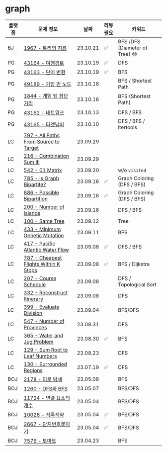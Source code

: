 # graph
| 플랫폼 | 문제 정보                                                                                                   | 날짜       | 리뷰 필요 | 키워드                            |
|-----|---------------------------------------------------------------------------------------------------------|----------|-------|--------------------------------|
| BJ | [1967 - 트리의 지름](https://www.acmicpc.net/problem/1967) | 23.10.21 | ✅     | BFS /DFS (Diameter of Tree) 😢 |
| PG | [43164 - 여행경로](https://school.programmers.co.kr/learn/courses/30/lessons/43164) | 23.10.19 | ✅     | DFS                            |
| PG | [43163 - 단어 변환](https://school.programmers.co.kr/learn/courses/30/lessons/43163) | 23.10.19 | ✅     | BFS                            |
| PG | [49189 - 가장 먼 노드](https://school.programmers.co.kr/learn/courses/30/lessons/49189) | 23.10.18 |       | BFS / Shortest Path            |
| PG | [1844 - 게임 맵 최단거리](https://school.programmers.co.kr/learn/courses/30/lessons/1844) | 23.10.16 |       | BFS (Shortest Path)            |
| PG | [43162 - 네트워크](https://school.programmers.co.kr/learn/courses/30/lessons/43162)                         | 23.10.13 |       | DFS / BFS                      |
| PG | [43165 - 타겟넘버](https://school.programmers.co.kr/learn/courses/30/lessons/43165)                         | 23.10.10 |       | DFS / BFS / itertools          |
| LC | [797 - All Paths From Source to Target](https://leetcode.com/problems/all-paths-from-source-to-target/) | 23.09.29 |       |                                |
| LC | [216 - Combination Sum III](https://leetcode.com/problems/combination-sum-iii/)                         | 23.09.29 |       |                                | 
| LC | [542 - 01 Matrix](https://leetcode.com/problems/01-matrix/)                                             | 23.09.20 |       | w/o `visited`                  |
| LC | [785 - Is Graph Bipartite?](https://leetcode.com/problems/is-graph-bipartite/)                          | 23.09.16 | ✅     | Graph Coloring (DFS / BFS)     |
| LC | [886 - Possible Bipartition](https://leetcode.com/problems/possible-bipartition/)                       | 23.09.16 | ✅     | Graph Coloring (DFS / BFS)     |
| LC | [200 - Number of Islands](https://leetcode.com/problems/number-of-islands/)                             | 23.09.16 |       | DFS / BFS                      |
| LC | [100 - Same Tree](https://leetcode.com/problems/same-tree/)                                             | 23.09.12 |       | Tree                           |
| LC | [433 - Minimum Genetic Mutation](https://leetcode.com/problems/minimum-genetic-mutation/)               | 23.09.11 |       | BFS                            |
| LC | [417 - Pacific Atlantic Water Flow](https://leetcode.com/problems/pacific-atlantic-water-flow/)         | 23.09.08 | ✅     | DFS / BFS                      |
| LC | [787 - Cheapest Flights Within K Stops](https://leetcode.com/problems/cheapest-flights-within-k-stops/) | 23.09.08 | ✅     | BFS / Dijkstra                 |    
| LC | [207 - Course Schedule](https://leetcode.com/problems/course-schedule/)                                 | 23.09.08 |       | DFS / Topological Sort         |
| LC | [332 - Reconstruct Itinerary](https://leetcode.com/problems/reconstruct-itinerary/)                     | 23.09.08 |       | DFS                            |
| LC | [399 - Evaluate Division](https://leetcode.com/problems/evaluate-division/)                             | 23.09.04 |       | BFS/DFS                        |
| LC | [547 - Number of Provinces](https://leetcode.com/problems/number-of-provinces/)                         | 23.08.31 |       | DFS                            |
| LC | [365 - Water and Jug Problem](https://leetcode.com/problems/water-and-jug-problem/)                     | 23.08.30 | ✅     | BFS                            |
| LC | [129 - Sum Root to Leaf Numbers](https://leetcode.com/problems/sum-root-to-leaf-numbers/)               | 23.08.23 |       | DFS                            |
| LC | [130 - Surrounded Regions](https://leetcode.com/problems/surrounded-regions/)                           | 23.07.19 | ✅     | DFS                            |
| BOJ | [2178 - 미로 탐색](https://www.acmicpc.net/problem/2178)                                                    | 23.05.08 |       | BFS                            |
| BOJ | [1260 - DFS와 BFS](https://www.acmicpc.net/problem/1260)                                                 | 23.05.07 |       | BFS/DFS                        | 
| BOJ | [11724 - 연결 요소의 개수](https://www.acmicpc.net/problem/11724)                                              | 23.05.04 |       | BFS/DFS                        |
| BOJ | [10026 - 적록색약](https://www.acmicpc.net/problem/10026)                                                   | 23.05.04 | ✅     | BFS/DFS                        |
| BOJ | [2667 - 단지번호붙이기](https://www.acmicpc.net/problem/2667)                                                  | 23.05.04 | ✅     | BFS/DFS                        |
| BOJ | [7576 - 토마토](https://www.acmicpc.net/problem/7576)                                                      | 23.04.23 |       | BFS                            |

